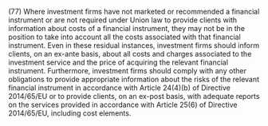 (77) Where investment firms have not marketed or recommended a financial instrument or are not required under Union law to provide clients with information about costs of a financial instrument, they may not be in the position to take into account all the costs associated with that financial instrument. Even in these residual instances, investment firms should inform clients, on an ex-ante basis, about all costs and charges associated to the investment service and the price of acquiring the relevant financial instrument. Furthermore, investment firms should comply with any other obligations to provide appropriate information about the risks of the relevant financial instrument in accordance with Article 24(4)(b) of Directive 2014/65/EU or to provide clients, on an ex-post basis, with adequate reports on the services provided in accordance with Article 25(6) of Directive 2014/65/EU, including cost elements.